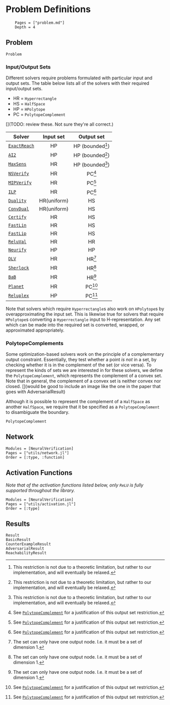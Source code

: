 # Problem Definitions

```@contents
	Pages = ["problem.md"]
	Depth = 4
```

## Problem

```@docs
Problem
```

### Input/Output Sets

Different solvers require problems formulated with particular input and output sets.
The table below lists all of the solvers with their required input/output sets.

 - HR = `Hyperrectangle`
 - HS = `HalfSpace`
 - HP = `HPolytope`
 - PC = `PolytopeComplement`

[](TODO: review these. Not sure they're all correct.)

|        Solver        |  Input set  |    Output set    |
|----------------------|:-----------:|:----------------:|
| [`ExactReach`](@ref) | HP          | HP (bounded[^1]) |
| [`AI2`](@ref)        | HP          | HP (bounded[^1]) |
| [`MaxSens`](@ref)    | HR          | HP (bounded[^1]) |
| [`NSVerify`](@ref)   | HR          | PC[^2]           |
| [`MIPVerify`](@ref)  | HR          | PC[^2]           |
| [`ILP`](@ref)        | HR          | PC[^2]           |
| [`Duality`](@ref)    | HR(uniform) | HS               |
| [`ConvDual`](@ref)   | HR(uniform) | HS               |
| [`Certify`](@ref)    | HR          | HS               |
| [`FastLin`](@ref)    | HR          | HS               |
| [`FastLip`](@ref)    | HR          | HS               |
| [`ReluVal`](@ref)    | HR          | HR               |
| [`Neurify`](@ref)    | HP          | HP               |
| [`DLV`](@ref)        | HR          | HR[^3]           |
| [`Sherlock`](@ref)   | HR          | HR[^3]           |
| [`BaB`](@ref)        | HR          | HR[^3]           |
| [`Planet`](@ref)     | HR          | PC[^2]           |
| [`Reluplex`](@ref)   | HP          | PC[^2]           |

 [^1]: This restriction is not due to a theoretic limitation, but rather to our implementation, and will eventually be relaxed.

 [^2]: See [`PolytopeComplement`](@ref) for a justification of this output set restriction.

 [^3]: The set can only have one output node. I.e. it must be a set of dimension 1.

Note that solvers which require `Hyperrectangle`s also work on `HPolytope`s by overapproximating the input set. This is likewise true for solvers that require `HPolytope`s converting a `Hyperrectangle` input to H-representation. Any set which can be made into the required set is converted, wrapped, or approximated appropriately.

### PolytopeComplements

Some optimization-based solvers work on the principle of a complementary output constraint.
Essentially, they test whether a point *is not* in a set, by checking whether it is in the complement of the set (or vice versa).
To represent the kinds of sets we are interested in for these solvers, we define the `PolytopeComplement`, which represents the complement of a convex set.
Note that in general, the complement of a convex set is neither convex nor closed. [](would be good to include an image like the one in the paper that goes with AdversarialResult)

Although it is possible to represent the complement of a `HalfSpace` as another `HalfSpace`, we require that it be specified as a `PolytopeComplement` to disambiguate the boundary.

```@docs
PolytopeComplement
```


## Network

```@autodocs
Modules = [NeuralVerification]
Pages = ["utils/network.jl"]
Order = [:type, :function]
```

## Activation Functions
*Note that of the activation functions listed below, only `ReLU` is fully supported throughout the library.*
```@autodocs
Modules = [NeuralVerification]
Pages = ["utils/activation.jl"]
Order = [:type]
```

## Results

```@docs
Result
BasicResult
CounterExampleResult
AdversarialResult
ReachabilityResult
```
